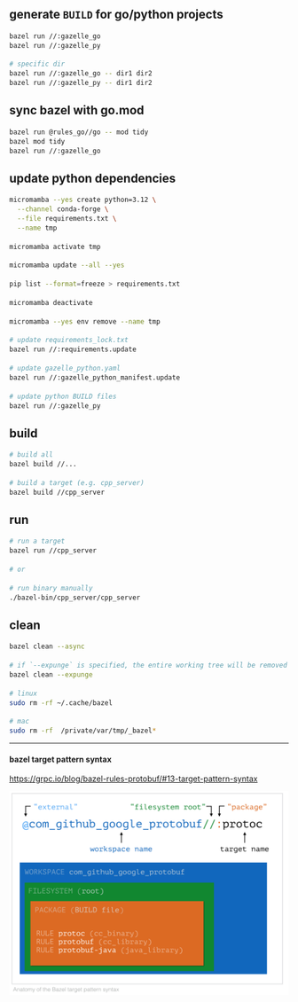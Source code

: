 ## generate `BUILD` for go/python projects

```bash
bazel run //:gazelle_go
bazel run //:gazelle_py

# specific dir
bazel run //:gazelle_go -- dir1 dir2
bazel run //:gazelle_py -- dir1 dir2
```

## sync bazel with go.mod

```bash
bazel run @rules_go//go -- mod tidy
bazel mod tidy
bazel run //:gazelle_go
```

## update python dependencies

```bash
micromamba --yes create python=3.12 \
  --channel conda-forge \
  --file requirements.txt \
  --name tmp

micromamba activate tmp

micromamba update --all --yes

pip list --format=freeze > requirements.txt

micromamba deactivate

micromamba --yes env remove --name tmp

# update requirements_lock.txt
bazel run //:requirements.update

# update gazelle_python.yaml
bazel run //:gazelle_python_manifest.update

# update python BUILD files
bazel run //:gazelle_py
```

## build

```bash
# build all
bazel build //...

# build a target (e.g. cpp_server)
bazel build //cpp_server
```

## run

```bash
# run a target
bazel run //cpp_server

# or

# run binary manually
./bazel-bin/cpp_server/cpp_server
```

## clean

```bash
bazel clean --async

# if `--expunge` is specified, the entire working tree will be removed and the server stopped
bazel clean --expunge

# linux
sudo rm -rf ~/.cache/bazel

# mac
sudo rm -rf  /private/var/tmp/_bazel*
```

---

#### bazel target pattern syntax

https://grpc.io/blog/bazel-rules-protobuf/#13-target-pattern-syntax

![](./target-pattern-syntax.png)
